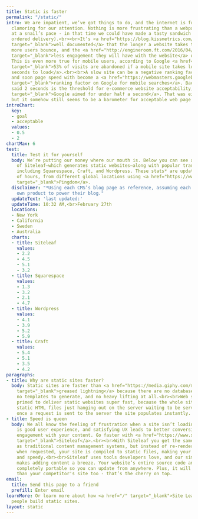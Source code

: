 ```yaml
---
title: Static is faster
permalink: "/static/"
intro: We are impatient, we’ve got things to do, and the internet is full of websites
  clamoring for our attention. Nothing is more frustrating than a webpage loading
  at a snail’s pace - in that time we could have made a tasty sandwich (or at least
  ordered delivery).<br><br>It’s <a href="https://blog.kissmetrics.com/loading-time/"
  target="_blank">well documented</a> that the longer a website takes to load the
  more users bounce, and the <a href="http://engineroom.ft.com/2016/04/04/a-faster-ft-com/"
  target="_blank">less engagement they will have with the website</a> once loaded.
  This is even more true for mobile users, according to Google <a href="https://www.thinkwithgoogle.com/marketing-resources/data-measurement/mobile-page-speed-new-industry-benchmarks/"
  target="_blank">53% of visits are abandoned if a mobile site takes longer than three
  seconds to load</a>.<br><br>A slow site can be a negative ranking factor for SEO
  and soon page speed with become a <a href="https://webmasters.googleblog.com/2018/01/using-page-speed-in-mobile-search.html"
  target="_blank">ranking factor on Google for mobile searches</a>. Back in 2010 Google
  said 2 seconds is the threshold for e-commerce website acceptability, and <a href="https://www.youtube.com/watch?time_continue=198&v=OpMfx_Zie2g"
  target="_blank">Google aimed for under half a second</a>. That was eight years ago,
  but it somehow still seems to be a barometer for acceptable web page load time.
introChart:
  key:
  - goal
  - acceptable
  values:
  - 0.5
  - 2
chartMax: 6
test:
  title: Test it for yourself
  body: We’re putting our money where our mouth is. Below you can see a speed comparison
    of Siteleaf—which generates static websites—along with popular traditional CMS’s
    including Squarespace, Craft, and Wordpress. These stats* are updated every couple
    of hours, from different global locations using <a href="https://www.pingdom.com/"
    target="_blank">Pingdom</a>.
  disclaimer: "*Using each CMS’s blog page as reference, assuming each uses their
    own product to power their blog."
  updateText: 'last updated:'
  updateTime: 10:32 AM,<br>February 27th
  locations:
  - New York
  - California
  - Sweden
  - Australia
  charts:
  - title: Siteleaf
    values:
    - 2.2
    - 4.5
    - 5.1
    - 3.2
  - title: Squarespace
    values:
    - 1.3
    - 3.2
    - 2.1
    - 4.7
  - title: Wordpress
    values:
    - 4.1
    - 3.9
    - 5.2
    - 5.9
  - title: Craft
    values:
    - 5.4
    - 5.1
    - 3.5
    - 4.2
paragraphs:
- title: Why are static sites faster?
  body: Static sites are faster than <a href="https://media.giphy.com/media/12mg8tiWKgiRB6/giphy.gif"
    target="_blank">greased lightning</a> because there are no databases to sift through,
    no templates to generate, and no heavy lifting at all.<br><br>Web servers are
    primed to deliver static websites super fast, because the whole site is made of
    static HTML files just hanging out on the server waiting to be served, meaning
    once a request is sent to the server the site populates instantly.
- title: Speed is queen
  body: We all know the feeling of frustration when a site isn’t loading. A fast website
    is good user experience, and satisfying UX leads to better conversions and more
    engagement with your content. Go faster with <a href="https://www.siteleaf.com/plans/"
    target="_blank">Siteleaf</a>.<br><br>With Siteleaf you get the same editing capabilities
    as traditional content management systems, but instead of re-rendering each page
    when requested, your site is compiled to static files, making your site more secure
    and speedy.<br><br>Siteleaf uses tools developers love, and our simple user interface
    makes adding content a breeze. Your website’s entire source code and content are
    completely portable so you can update from anywhere. Plus, it will load faster
    than your competitor's site too - that’s the cherry on top.
email:
  title: Send this page to a friend
  prefill: Enter email
learnMore: Or learn more about how <a href="/" target="_blank">Site Leaf</a> is helping
  people build static sites.
layout: static
---
```


